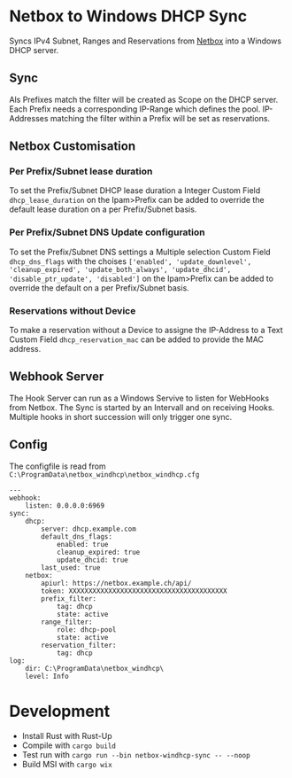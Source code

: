 # Netbox to Windows DHCP Sync

Syncs IPv4 Subnet, Ranges and Reservations from [Netbox](https://github.com/netbox-community/netbox) into a Windows DHCP server.

## Sync

Als Prefixes match the filter will be created as Scope on the DHCP server. Each Prefix needs a corresponding IP-Range which defines the pool.
IP-Addresses matching the filter within a Prefix will be set as reservations.

## Netbox Customisation

### Per Prefix/Subnet lease duration
To set the Prefix/Subnet DHCP lease duration a Integer Custom Field `dhcp_lease_duration` on the Ipam>Prefix can be added to override the default lease duration on a per Prefix/Subnet basis.


### Per Prefix/Subnet DNS Update configuration
To set the Prefix/Subnet DNS settings a Multiple selection Custom Field `dhcp_dns_flags` with the choises `['enabled', 'update_downlevel', 'cleanup_expired', 'update_both_always', 'update_dhcid', 'disable_ptr_update', 'disabled']` on the Ipam>Prefix can be added to override the default on a per Prefix/Subnet basis.

### Reservations without Device
To make a reservation without a Device to assigne the IP-Address to a Text Custom Field `dhcp_reservation_mac` can be added to provide the MAC address.

## Webhook Server

The Hook Server can run as a Windows Servive to listen for WebHooks from Netbox. The Sync is started by an Intervall and on receiving Hooks. Multiple hooks in short succession will only trigger one sync.

## Config

The configfile is read from `C:\ProgramData\netbox_windhcp\netbox_windhcp.cfg` 

```
---
webhook:
    listen: 0.0.0.0:6969
sync:
    dhcp:
        server: dhcp.example.com
        default_dns_flags:
            enabled: true
            cleanup_expired: true
            update_dhcid: true
        last_used: true
    netbox:
        apiurl: https://netbox.example.ch/api/
        token: XXXXXXXXXXXXXXXXXXXXXXXXXXXXXXXXXXXXXXXX
        prefix_filter:
            tag: dhcp
            state: active
        range_filter:
            role: dhcp-pool
            state: active
        reservation_filter:
            tag: dhcp
log:
    dir: C:\ProgramData\netbox_windhcp\
    level: Info
```

# Development

 * Install Rust with Rust-Up
 * Compile with `cargo build`
 * Test run with `cargo run --bin netbox-windhcp-sync -- --noop`
 * Build MSI with `cargo wix`